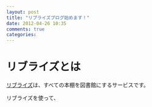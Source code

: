 ```yaml
---
layout: post
title: "リブライズブログ始めます！"
date: 2012-04-26 10:35
comments: true
categories:
---
```


# リブライズとは
[リブライズ](http://librize.com/)は、すべての本棚を図書館にするサービスです。

リブライズを使って、
